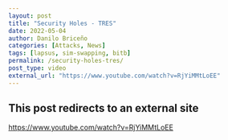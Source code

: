 ```yaml
---
layout: post
title: "Security Holes - TRES"
date: 2022-05-04
author: Danilo Briceño
categories: [Attacks, News]
tags: [lapsus, sim-swapping, bitb]
permalink: /security-holes-tres/
post_type: video
external_url: "https://www.youtube.com/watch?v=RjYiMMtLoEE"
---
```


## This post redirects to an external site

https://www.youtube.com/watch?v=RjYiMMtLoEE